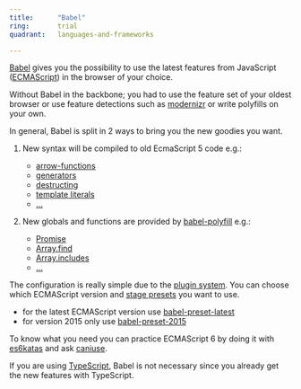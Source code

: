```yaml
---
title:      "Babel"
ring:       trial
quadrant:   languages-and-frameworks

---
```


[Babel](https://babeljs.io/) gives you the possibility to use the latest features from JavaScript ([ECMAScript](https://en.wikipedia.org/wiki/ECMAScript)) in the browser of your choice.

Without Babel in the backbone; you had to use the feature set of your oldest browser or use feature detections such as [modernizr](https://modernizr.com/) or write polyfills on your own.

In general, Babel is split in 2 ways to bring you the new goodies you want.

1.  New syntax will be compiled to old EcmaScript 5 code e.g.:

    *   [arrow-functions](https://developer.mozilla.org/en-US/docs/Web/JavaScript/Reference/Functions/Arrow_functions)
    *   [generators](https://developer.mozilla.org/en-US/docs/Web/JavaScript/Reference/Global_Objects/Generator)
    *   [destructing](https://developer.mozilla.org/en-US/docs/Web/JavaScript/Reference/Operators/Destructuring_assignment)
    *   [template literals](https://developer.mozilla.org/en-US/docs/Web/JavaScript/Reference/Template_literals)
    *   [...](https://babeljs.io/learn-es2015/)
2.  New globals and functions are provided by [babel-polyfill](http://babeljs.io/docs/usage/polyfill/) e.g.:

    *   [Promise](https://developer.mozilla.org/en-US/docs/Web/JavaScript/Reference/Global_Objects/Promise)
    *   [Array.find](https://developer.mozilla.org/en-US/docs/Web/JavaScript/Reference/Global_Objects/Array/find)
    *   [Array.includes](https://developer.mozilla.org/en-US/docs/Web/JavaScript/Reference/Global_Objects/Array/includes)
    *   [...](https://github.com/zloirock/core-js#index)

The configuration is really simple due to the [plugin system](http://babeljs.io/docs/plugins/). You can choose which ECMAScript version and [stage presets](http://babeljs.io/docs/plugins/) you want to use.

*   for the latest ECMAScript version use [babel-preset-latest](https://babeljs.io/docs/plugins/preset-latest/)
*   for version 2015 only use [babel-preset-2015](https://babeljs.io/docs/plugins/preset-es2015/)

To know what you need you can practice ECMAScript 6 by doing it with [es6katas](http://es6katas.org/) and ask [caniuse](http://caniuse.com/).

If you are using [TypeScript](/languages-and-frameworks/typescript.html), Babel is not necessary since you already get the new features with TypeScript.